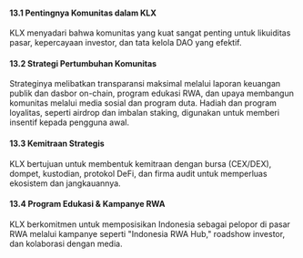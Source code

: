 #### 13.1 Pentingnya Komunitas dalam KLX
KLX menyadari bahwa komunitas yang kuat sangat penting untuk likuiditas pasar, kepercayaan investor, dan tata kelola DAO yang efektif.

#### 13.2 Strategi Pertumbuhan Komunitas
Strateginya melibatkan transparansi maksimal melalui laporan keuangan publik dan dasbor on-chain, program edukasi RWA, dan upaya membangun komunitas melalui media sosial dan program duta. Hadiah dan program loyalitas, seperti airdrop dan imbalan staking, digunakan untuk memberi insentif kepada pengguna awal.

#### 13.3 Kemitraan Strategis
KLX bertujuan untuk membentuk kemitraan dengan bursa (CEX/DEX), dompet, kustodian, protokol DeFi, dan firma audit untuk memperluas ekosistem dan jangkauannya.

#### 13.4 Program Edukasi & Kampanye RWA
KLX berkomitmen untuk memposisikan Indonesia sebagai pelopor di pasar RWA melalui kampanye seperti "Indonesia RWA Hub," roadshow investor, dan kolaborasi dengan media.